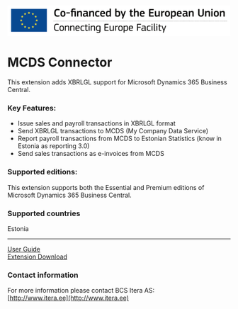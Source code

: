 ![eufinanced](eufinanced.png)
# MCDS Connector
This extension adds XBRLGL support for Microsoft Dynamics 365 Business Central.

### Key Features:
* Issue sales and payroll transactions in XBRLGL format
* Send XBRLGL transactions to MCDS (My Company Data Service)
* Report payroll transactions from MCDS to Estonian Statistics (know in Estonia as reporting 3.0)
* Send sales transactions as e-invoices from MCDS

### Supported editions:
This extension supports both the Essential and Premium editions of Microsoft Dynamics 365 Business Central.

### Supported countries
Estonia

---

[User Guide](help.md)  
[Extension Download](https://github.com/bcsitera/bcsitera.github.io/tree/master/apps/mcds-connector/artifacts)  

### Contact information
For more information please contact BCS Itera AS:  
[http://www.itera.ee](http://www.itera.ee)